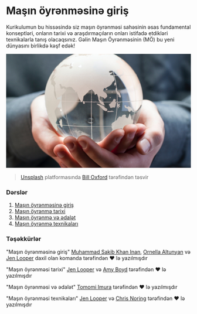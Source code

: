 # Maşın öyrənməsinə giriş

Kurikulumun bu hissəsində siz maşın öyrənməsi sahəsinin əsas fundamental konseptləri, onların tarixi və araşdırmaçıların onları istifadə etdikləri texnikalarla tanış olacaqsınız. Gəlin Maşın Öyrənməsinin (MÖ) bu yeni dünyasını birlikdə kəşf edək!

![globe](../images/globe.jpg)
><a href="https://unsplash.com/s/photos/globe?utm_source=unsplash&utm_medium=referral&utm_content=creditCopyText">Unsplash</a> platformasında <a href="https://unsplash.com/@bill_oxford?utm_source=unsplash&utm_medium=referral&utm_content=creditCopyText">Bill Oxford</a> tərəfindən təsvir 
  
### Dərslər

1. [Maşın öyrənməsinə giriş](../1-intro-to-ML/README.md)
1. [Maşın öyrənmə tarixi](../2-history-of-ML/README.md)
1. [Maşın öyrənmə və ədalət](../3-fairness/README.md)
1. [Maşın öyrənmə texnikaları](../4-techniques-of-ML/README.md)

### Təşəkkürlər

"Maşın öyrənməsinə giriş" [Muhammad Sakib Khan Inan](https://twitter.com/Sakibinan), [Ornella Altunyan](https://twitter.com/ornelladotcom) və [Jen Looper](https://twitter.com/jenlooper) daxil olan komanda tərəfindən ♥️ lə yazılmışdır

"Maşın öyrənməsi tarixi" [Jen Looper](https://twitter.com/jenlooper) və [Amy Boyd](https://twitter.com/AmyKateNicho) tərəfindən ♥️ lə yazılmışdır

"Maşın öyrənməsi və ədalət" [Tomomi Imura](https://twitter.com/girliemac) tərəfindən ♥️ lə yazılmışdır

"Maşın öyrənməsi texnikaları" [Jen Looper](https://twitter.com/jenlooper) və  [Chris Noring](https://twitter.com/softchris) tərəfindən ♥️ lə yazılmışdır